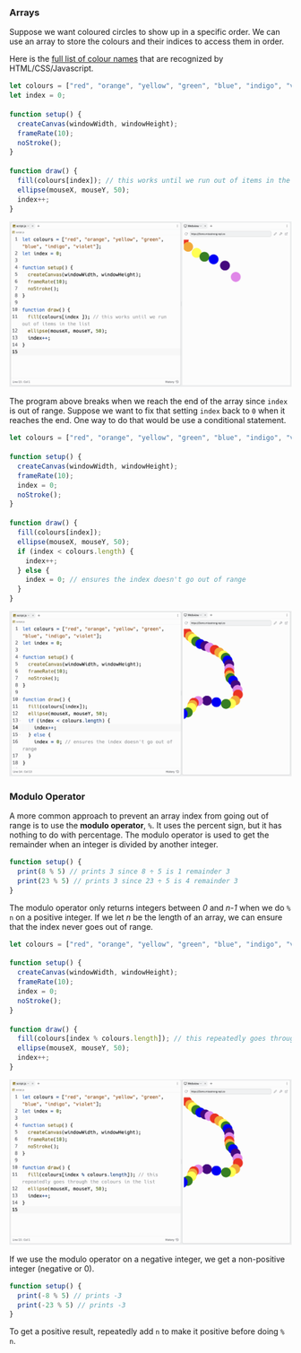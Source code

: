 ### Arrays

Suppose we want coloured circles to show up in a specific order. We can use an array to store the colours and their indices to access them in order. 

Here is the [full list of colour names](https://www.w3schools.com/colors/colors_names.asp) that are recognized by HTML/CSS/Javascript.

```js
let colours = ["red", "orange", "yellow", "green", "blue", "indigo", "violet"];
let index = 0;

function setup() {
  createCanvas(windowWidth, windowHeight);
  frameRate(10);
  noStroke();
}

function draw() {
  fill(colours[index]); // this works until we run out of items in the list
  ellipse(mouseX, mouseY, 50);
  index++;
}
```
![](../../Images/Array2.png)

The program above breaks when we reach the end of the array since `index` is out of range. Suppose we want to fix that setting `index` back to `0` when it reaches the end. One way to do that would be use a conditional statement.

```js
let colours = ["red", "orange", "yellow", "green", "blue", "indigo", "violet"];

function setup() {
  createCanvas(windowWidth, windowHeight);
  frameRate(10);
  index = 0;
  noStroke();
}

function draw() {
  fill(colours[index]);
  ellipse(mouseX, mouseY, 50);
  if (index < colours.length) {
    index++;
  } else {
    index = 0; // ensures the index doesn't go out of range
  }
}
```

![](../../Images/Array__3.png)

### Modulo Operator

A more common approach to prevent an array index from going out of range is to use the **modulo operator**, `%`. It uses the percent sign, but it has nothing to do with percentage. 
The modulo operator is used to get the remainder when an integer is divided by another integer.

```js
function setup() {
  print(8 % 5) // prints 3 since 8 ÷ 5 is 1 remainder 3
  print(23 % 5) // prints 3 since 23 ÷ 5 is 4 remainder 3
}
```

The modulo operator only returns integers between *0* and *n-1* when we do `% n` on a positive integer. If we let *n* be the length of an array, we can ensure that the index never goes out of range.

```js
let colours = ["red", "orange", "yellow", "green", "blue", "indigo", "violet"];

function setup() {
  createCanvas(windowWidth, windowHeight);
  frameRate(10);
  index = 0;
  noStroke();
}

function draw() {
  fill(colours[index % colours.length]); // this repeatedly goes through the colours in the list
  ellipse(mouseX, mouseY, 50);
  index++;
}
```

![](../../Images/Array_3.png)

If we use the modulo operator on a negative integer, we get a non-positive integer (negative or 0). 

```js
function setup() {
  print(-8 % 5) // prints -3
  print(-23 % 5) // prints -3
}
```

To get a positive result, repeatedly add `n` to make it positive before doing `% n`.
